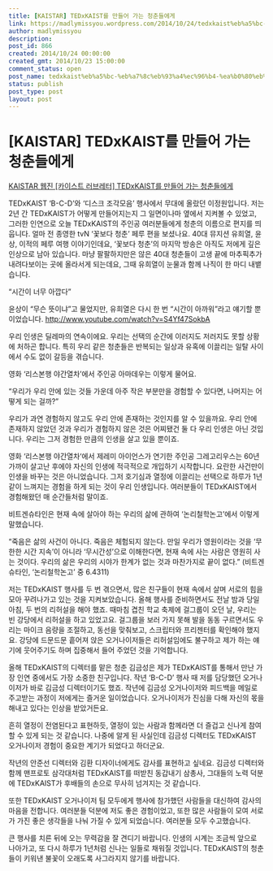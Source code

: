 ```yaml
---
title: [KAISTAR] TEDxKAIST를 만들어 가는 청춘들에게
link: https://madlymissyou.wordpress.com/2014/10/24/tedxkaist%eb%a5%bc-%eb%a7%8c%eb%93%a4%ec%96%b4-%ea%b0%80%eb%8a%94-%ec%b2%ad%ec%b6%98%eb%93%a4%ec%97%90%ea%b2%8c/
author: madlymissyou
description: 
post_id: 866
created: 2014/10/24 00:00:00
created_gmt: 2014/10/23 15:00:00
comment_status: open
post_name: tedxkaist%eb%a5%bc-%eb%a7%8c%eb%93%a4%ec%96%b4-%ea%b0%80%eb%8a%94-%ec%b2%ad%ec%b6%98%eb%93%a4%ec%97%90%ea%b2%8c
status: publish
post_type: post
layout: post
---
```


# [KAISTAR] TEDxKAIST를 만들어 가는 청춘들에게

[KAISTAR 웹진 [카이스트 러브레터] TEDxKAIST를 만들어 가는 청춘들에게](http://kaistar.e-eyagi.com/sub03/articles/view/tableid/board3/type/eNortjK3UiouTcpKTS5RsgZcMCHtBI4./keyword/eNortrK0UipJTanITswsLlGyBlwwLWcFcQ/button/eNortjI0slJ6tanhTXPn26kzXu3YoGQNXDBitQpK/page/1/id/4884)

TEDxKAIST ‘B-C-D’와 ‘디스크 조각모음’ 행사에서 무대에 올랐던 이정원입니다. 저는 2년 간 TEDxKAIST가 어떻게 만들어지는지 그 일면이나마 옆에서 지켜볼 수 있었고, 그러한 인연으로 오늘 TEDxKAIST의 주인공 여러분들에게 청춘의 이름으로 편지를 띄웁니다. 얼마 전 종영한 tvN ‘꽃보다 청춘’ 페루 편을 보셨나요. 40대 뮤지션 유희열, 윤상, 이적의 페루 여행 이야기인데요, ‘꽃보다 청춘’의 마지막 방송은 아직도 저에게 깊은 인상으로 남아 있습니다. 마냥 팔팔하지만은 않은 40대 청춘들이 고생 끝에 마추픽추가 내려다보이는 곳에 올라서게 되는데요, 그때 유희열이 눈물과 함께 나직이 한 마디 내뱉습니다. 

“시간이 너무 아깝다”

윤상이 “무슨 뜻이냐”고 물었지만, 유희열은 다시 한 번 “시간이 아까워”라고 얘기할 뿐이었습니다. <http://www.youtube.com/watch?v=S4Yf47SokbA>

우리 인생은 딜레마의 연속이에요. 우리는 선택의 순간에 이러지도 저러지도 못할 상황에 처하곤 합니다. 특히 우리 같은 청춘들은 반복되는 일상과 유혹에 이끌리는 일탈 사이에서 수도 없이 갈등을 겪습니다.

영화 ‘리스본행 야간열차’에서 주인공 아마데우는 이렇게 물어요.

“우리가 우리 안에 있는 것들 가운데 아주 작은 부분만을 경험할 수 있다면, 나머지는 어떻게 되는 걸까?”

우리가 과연 경험하지 않고도 우리 안에 존재하는 것인지를 알 수 있을까요. 우리 안에 존재하지 않았던 것과 우리가 경험하지 않은 것은 어찌됐건 둘 다 우리 인생은 아닌 것입니다. 우리는 그저 경험한 만큼의 인생을 살고 있을 뿐이죠.

영화 ‘리스본행 야간열차‘에서 제레미 아이언스가 연기한 주인공 그레고리우스는 60년 가까이 살고난 후에야 자신의 인생에 적극적으로 개입하기 시작합니다. 요란한 사건만이 인생을 바꾸는 것은 아니었습니다. 그저 호기심과 열정에 이끌리는 선택으로 하루가 1년 같이 느껴지는 경험을 하게 되는 것이 우리 인생입니다. 여러분들이 TEDxKAIST에서 경험해왔던 매 순간들처럼 말이죠.

비트겐슈타인은 현재 속에 살아야 하는 우리의 삶에 관하여 ‘논리철학논고’에서 이렇게 말했습니다.

“죽음은 삶의 사건이 아니다. 죽음은 체험되지 않는다. 만일 우리가 영원이라는 것을 ‘무한한 시간 지속’이 아니라 ‘무시간성’으로 이해한다면, 현재 속에 사는 사람은 영원히 사는 것이다. 우리의 삶은 우리의 시야가 한계가 없는 것과 마찬가지로 끝이 없다.” (비트겐슈타인, ‘논리철학논고’ 중 6.4311)

저는 TEDxKAIST 행사를 두 번 겪으면서, 많은 친구들이 현재 속에서 살며 서로의 힘을 모아 꾸려나가고 있는 것을 지켜보았습니다. 올해 행사를 준비하면서도 전날 밤과 당일 아침, 두 번의 리허설을 해야 했죠. 때마침 겹친 학교 축제에 걸그룹이 오던 날, 우리는 빈 강당에서 리허설을 하고 있었고요. 걸그룹을 보러 가지 못해 발을 동동 구르면서도 우리는 마이크 음량을 조절하고, 동선을 맞춰보고, 스크립터와 프리젠터를 확인해야 했지요. 강당에 드문드문 흩어져 앉은 오거나이저들은 리허설임에도 불구하고 제가 하는 얘기에 웃어주기도 하며 집중해서 들어 주었던 것을 기억합니다.

올해 TEDxKAIST의 디렉터를 맡은 청춘 김금성은 제가 TEDxKAIST를 통해서 만난 가장 인연 중에서도 가장 소중한 친구입니다. 작년 ‘B-C-D’ 행사 때 저를 담당했던 오거나이저가 바로 김금성 디렉터이기도 했죠. 작년에 김금성 오거나이저와 피드백을 메일로 주고받는 과정이 저에게는 즐거운 일이었습니다. 오거나이저가 진심을 다해 자신의 몫을 해내고 있다는 인상을 받았거든요.

흔히 열정이 전염된다고 표현하듯, 열정이 있는 사람과 함께라면 더 즐겁고 신나게 참여할 수 있게 되는 것 같습니다. 나중에 알게 된 사실인데 김금성 디렉터도 TEDxKAIST 오거나이저 경험이 중요한 계기가 되었다고 하더군요.

작년의 안준선 디렉터와 김환 디자이너에게도 감사를 표현하고 싶네요. 김금성 디렉터와 함께 맨프로토 삼각대처럼 TEDxKAIST를 떠받친 동갑내기 삼총사, 그대들의 노력 덕분에 TEDxKAIST가 후배들의 손으로 무사히 넘겨지는 것 같습니다.

또한 TEDxKAIST 오거나이저 팀 모두에게 행사에 참가했던 사람들을 대신하여 감사의 마음을 전합니다. 여러분들 덕분에 저도 좋은 경험이었고, 또한 많은 사람들이 모여 서로가 가진 좋은 생각들을 나눠 가질 수 있게 되었습니다. 여러분들 모두 수고했습니다.

큰 행사를 치른 뒤에 오는 무력감을 잘 견디기 바랍니다. 인생의 시계는 조금씩 앞으로 나아가고, 또 다시 하루가 1년처럼 신나는 일들로 채워질 것입니다. TEDxKAIST의 청춘들이 키워낸 불꽃이 오래도록 사그라지지 않기를 바랍니다.